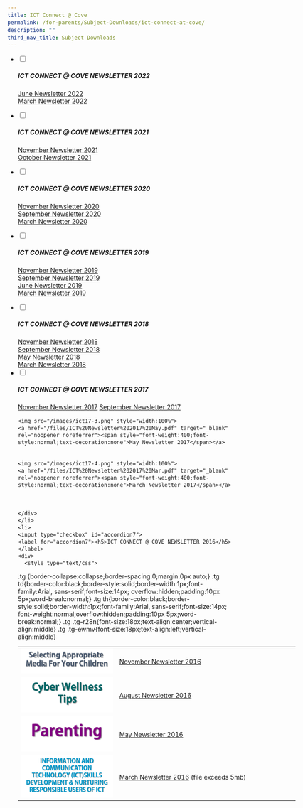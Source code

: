 ```yaml
---
title: ICT Connect @ Cove
permalink: /for-parents/Subject-Downloads/ict-connect-at-cove/
description: ""
third_nav_title: Subject Downloads
---
```

<ul class="jekyllcodex_accordion">
  <li>
    <input type="checkbox" id="accordion1">
		<label for="accordion1"><h5>ICT CONNECT @ COVE NEWSLETTER 2022</h5></label>
    <div>
  <p><a href="/files/June%202022_CW%20Newsletter.pdf" target="_blank" rel="noopener noreferrer">June Newsletter 2022</a>
    <br>
		<a href="/files/March%202022_CW%20Newsletter.pdf" target="_blank" rel="noopener noreferrer">March Newsletter 2022</a></p>
    </div>
	</li>
	<li>
    <input type="checkbox" id="accordion2">
    <label for="accordion2"><h5>ICT CONNECT @ COVE NEWSLETTER 2021</h5></label>
    <div>
      <p><a href="/files/2021%20Term%204%20CW%20Newsletter.pdf" target="_blank" rel="noopener">November Newsletter 2021</a>
				<br>
				<a href="/files/2021%20Term%204%20CW%20Newsletter.pdf" target="_blank" rel="noopener">October Newsletter 2021</a></p>
    </div>
	</li>
	<li>
    <input type="checkbox" id="accordion3">
    <label for="accordion3"><h5>ICT CONNECT @ COVE NEWSLETTER 2020</h5></label>
    <div>
    <p><a href="https://punggolcovepri.moe.edu.sg/qql/slot/u1242/ICT/2020%20Nov%20ICT%20Newsletter%20(for%20parents)%20lr.mp4" target="_blank" rel="noopener noreferrer">November Newsletter 2020</a><br>
  <a href="/files/2020%20Sep%20ICT%20Newsletter%20(for%20parents).pdf" target="_blank" rel="noopener noreferrer">September Newsletter 2020</a><br>
    <a href="/files/2020%20Mar%20ICT%20Newsletter.pdf" target="_blank" rel="noopener noreferrer">March Newsletter 2020</a>
			</p>
    </div>
	</li>
	<li>
    <input type="checkbox" id="accordion4">
    <label for="accordion4"><h5>ICT CONNECT @ COVE NEWSLETTER 2019</h5></label>
    <div>
    <p><a href="/files/iCT%20CONNECT%20@%20Cove%20(Term%204%202019).pdf" target="_blank" rel="noopener noreferrer">November Newsletter 2019</a>
  <br>
    <a href="/files/CW%202019%20Term%203%20Newsletter%20Ver%204.pdf" target="_blank" rel="noopener noreferrer">September Newsletter 2019</a>
			<br>
       <a href="/files/2019%20June%20ICT%20Newsletter%20(final).pdf" target="_blank" rel="noopener noreferrer">June Newsletter 2019</a>
			<br>
     <a href="/files/2019%20Mar%20ICT%20Newsletter.pdf" target="_blank" rel="noopener noreferrer">March Newsletter 2019</a>
    </p></div>
	</li>
	<li>
    <input type="checkbox" id="accordion5">
    <label for="accordion5"><h5>ICT CONNECT @ COVE NEWSLETTER 2018</h5></label>
		<div>
    <a href="/files/2018%20Nov%20ICT%20Newsletter%20(3).pdf" target="_blank" rel="noopener noreferrer">November Newsletter 2018</a>
			<br>
    <a href="/files/2018%20Sep%20ICT%20Newsletter.pdf" target="_blank" rel="noopener noreferrer">September Newsletter 2018</a>
		<br>
    <a href="/files/2018%20May%20ICT%20Newsletter.pdf" target="_blank" rel="noopener noreferrer">May Newsletter 2018</a>
			<br>
    <a href="/files/2018%20Mar%20ICT%20Newsletter.pdf" target="_blank" rel="noopener noreferrer">March Newsletter 2018</a>
    </div>
	</li>
	<li>
    <input type="checkbox" id="accordion6">
    <label for="accordion6"><h5>ICT CONNECT @ COVE NEWSLETTER 2017</h5></label>
    <div>
    <a href="/files/2017%20Nov%20ICT%20Connect.pdf" target="_blank" rel="noopener noreferrer">November Newsletter 2017</a>
    <a href="/files/2017%20Sep%20ICT%20Connect.pdf" target="_blank" rel="noopener noreferrer">September Newsletter 2017</a>
  
  
    <img src="/images/ict17-3.png" style="width:100%">
    <a href="/files/ICT%20Newsletter%202017%20May.pdf" target="_blank" rel="noopener noreferrer"><span style="font-weight:400;font-style:normal;text-decoration:none">May Newsletter 2017</span></a>
  
  
    <img src="/images/ict17-4.png" style="width:100%">
    <a href="/files/ICT%20Newsletter%202017%20Mar.pdf" target="_blank" rel="noopener noreferrer"><span style="font-weight:400;font-style:normal;text-decoration:none">March Newsletter 2017</span></a>
  


    </div>
	</li>
	<li>
    <input type="checkbox" id="accordion7">
    <label for="accordion7"><h5>ICT CONNECT @ COVE NEWSLETTER 2016</h5></label>
    <div>
      <style type="text/css">
.tg  {border-collapse:collapse;border-spacing:0;margin:0px auto;}
.tg td{border-color:black;border-style:solid;border-width:1px;font-family:Arial, sans-serif;font-size:14px;
  overflow:hidden;padding:10px 5px;word-break:normal;}
.tg th{border-color:black;border-style:solid;border-width:1px;font-family:Arial, sans-serif;font-size:14px;
  font-weight:normal;overflow:hidden;padding:10px 5px;word-break:normal;}
.tg .tg-r28n{font-size:18px;text-align:center;vertical-align:middle}
.tg .tg-ewmv{font-size:18px;text-align:left;vertical-align:middle}
</style>
<table class="tg" style="undefined;table-layout: fixed; width: 624px">
<colgroup>
<col style="width: 221px">
<col style="width: 403px">
</colgroup>
<tbody>
  <tr>
    <td class="tg-r28n"><img src="/images/ict16-1.png" style="width:100%"></td>
    <td class="tg-ewmv"><a href="/files/ICT%20Newsletter_2016_Term%204.pdf" target="_blank" rel="noopener noreferrer">November Newsletter 2016</a></td>
  </tr>
  <tr>
    <td class="tg-r28n"><img src="/images/ict16-2.png" style="width:100%"></td>
    <td class="tg-ewmv"><a href="/files/2016%20T3%20PCPS%20-%20ICT%20Connect.pdf" target="_blank" rel="noopener noreferrer"><span style="font-weight:400;font-style:normal;text-decoration:none">August Newsletter 2016</span></a></td>
  </tr>
  <tr>
    <td class="tg-r28n"><img src="/images/ict16-3.png" style="width:100%"></td>
    <td class="tg-ewmv"><a href="/files/2016%20T2%20PCPS%20-%20ICT%20Connect%20(May%202016).pdf" target="_blank" rel="noopener noreferrer"><span style="font-weight:400;font-style:normal;text-decoration:none">May Newsletter 2016</span></a></td>
  </tr>
  <tr>
    <td class="tg-r28n"><img src="/images/ict16-4.png" style="width:100%"></td>
    <td class="tg-ewmv"><a href="https://punggolcovepri-moe-edu-sg-admin.cwp.sg/qql/slot/u1242/ICT/ICT%20Connect.pdf" target="_blank" rel="noopener noreferrer">March Newsletter 2016</a> (file exceeds 5mb)</td>
  </tr>
</tbody>
</table>
    </div>
	</li>
</ul>
